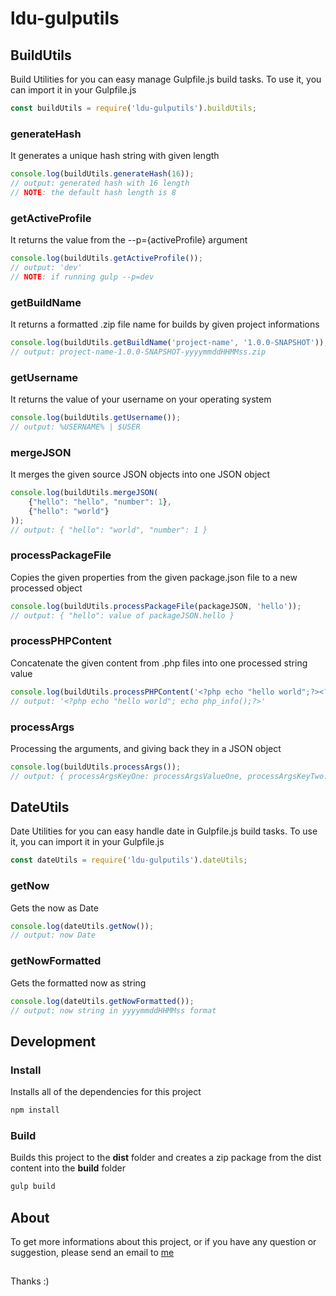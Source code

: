 # ldu-gulputils

## BuildUtils

Build Utilities for you can easy manage Gulpfile.js build tasks. To use it, you can import it in your Gulpfile.js

```js
const buildUtils = require('ldu-gulputils').buildUtils;
```

### generateHash

It generates a unique hash string with given length

```js
console.log(buildUtils.generateHash(16));
// output: generated hash with 16 length
// NOTE: the default hash length is 8
```

### getActiveProfile

It returns the value from the --p={activeProfile} argument

```js
console.log(buildUtils.getActiveProfile());
// output: 'dev'
// NOTE: if running gulp --p=dev
```

### getBuildName

It returns a formatted .zip file name for builds by given project informations

```js
console.log(buildUtils.getBuildName('project-name', '1.0.0-SNAPSHOT'));
// output: project-name-1.0.0-SNAPSHOT-yyyymmddHHMMss.zip
```

### getUsername

It returns the value of your username on your operating system

```js
console.log(buildUtils.getUsername());
// output: %USERNAME% | $USER
```

### mergeJSON

It merges the given source JSON objects into one JSON object

```js
console.log(buildUtils.mergeJSON(
    {"hello": "hello", "number": 1},
    {"hello": "world"}
));
// output: { "hello": "world", "number": 1 }
```

### processPackageFile

Copies the given properties from the given package.json file to a new processed object

```js
console.log(buildUtils.processPackageFile(packageJSON, 'hello'));
// output: { "hello": value of packageJSON.hello }
```

### processPHPContent

Concatenate the given content from .php files into one processed string value

```js
console.log(buildUtils.processPHPContent('<?php echo "hello world";?><?php echo php_info();?>'));
// output: '<?php echo "hello world"; echo php_info();?>'
```

### processArgs

Processing the arguments, and giving back they in a JSON object

```js
console.log(buildUtils.processArgs());
// output: { processArgsKeyOne: processArgsValueOne, processArgsKeyTwo: processArgsValueTwo }
```

## DateUtils

Date Utilities for you can easy handle date in Gulpfile.js build tasks. To use it, you can import it in your Gulpfile.js

```js
const dateUtils = require('ldu-gulputils').dateUtils;
```

### getNow

Gets the now as Date

```js
console.log(dateUtils.getNow());
// output: now Date
```

### getNowFormatted

Gets the formatted now as string

```js
console.log(dateUtils.getNowFormatted());
// output: now string in yyyymmddHHMMss format
```

## Development

### Install

Installs all of the dependencies for this project

```sh
npm install
```

### Build

Builds this project to the **dist** folder and creates a zip package from the dist content into the **build** folder

```sh
gulp build
```

## About

To get more informations about this project, or if you have any question or suggestion, please send an email to [me](mailto:info@lildworks.hu)

## 

Thanks :)
